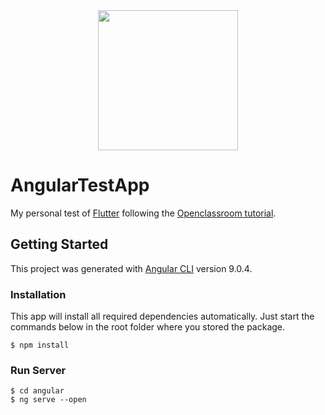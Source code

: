 
<div align="center" style="margin-bottom: 30px;">
<img src="https://user-images.githubusercontent.com/35954925/86511942-df5cd500-bdfd-11ea-913d-60e9a5c707a5.png" width="224"/>
</div>

# AngularTestApp
My personal test of [Flutter](https://angular.io) following the [Openclassroom tutorial](https://openclassrooms.com/fr/courses/4668271-developpez-des-applications-web-avec-angular).


## Getting Started
This project was generated with [Angular CLI](https://github.com/angular/angular-cli) version 9.0.4.

### Installation
This app will install all required dependencies automatically. Just start the commands below in the root folder where you stored the package.
```
$ npm install
```

### Run Server
```
$ cd angular
$ ng serve --open
```
